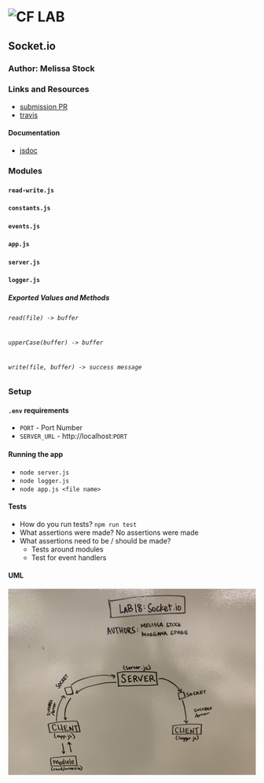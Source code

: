 ![CF](http://i.imgur.com/7v5ASc8.png) LAB
=================================================

## Socket.io

### Author: Melissa Stock

### Links and Resources
* [submission PR](https://github.com/401-advancedjs/socket-io/pull/1)
* [travis](https://www.travis-ci.com/401-advancedjs/socket-io)

#### Documentation
* [jsdoc](https://jsdoc.app/)

### Modules
#### `read-write.js`
#### `constants.js`
#### `events.js`
#### `app.js`
#### `server.js`
#### `logger.js`

##### Exported Values and Methods

###### `read(file) -> buffer`

###### `upperCase(buffer) -> buffer`

###### `write(file, buffer) -> success message`

### Setup
#### `.env` requirements
* `PORT` - Port Number
* `SERVER_URL` - http://localhost:`PORT`

#### Running the app
* `node server.js`
* `node logger.js`
* `node app.js <file name>`
  
#### Tests
* How do you run tests? `npm run test`
* What assertions were made? No assertions were made
* What assertions need to be / should be made?
    * Tests around modules
    * Test for event handlers

#### UML
![socket.io UML](assets/socket-io.jpeg)
